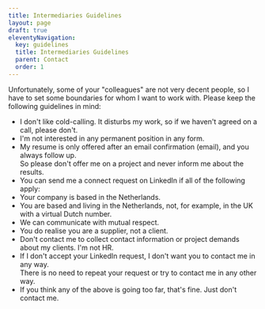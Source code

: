 ```yaml
---
title: Intermediaries Guidelines
layout: page
draft: true
eleventyNavigation:
  key: guidelines
  title: Intermediaries Guidelines
  parent: Contact
  order: 1
---
```


Unfortunately, some of your "colleagues" are not very decent people, so I have to set some boundaries for whom I want to work with.
Please keep the following guidelines in mind:

- I don't like cold-calling. It disturbs my work, so if we haven't agreed on a call, please don't.
- I'm not interested in any permanent position in any form.
- My resume is only offered after an email confirmation (email), and you always follow up.  
  So please don't offer me on a project and never inform me about the results.
- You can send me a connect request on LinkedIn if all of the following apply:
- Your company is based in the Netherlands.
- You are based and living in the Netherlands, not, for example, in the UK with a virtual Dutch number.
- We can communicate with mutual respect.
- You do realise you are a supplier, not a client.
- Don't contact me to collect contact information or project demands about my clients. I'm not HR.
- If I don't accept your LinkedIn request, I don't want you to contact me in any way.  
  There is no need to repeat your request or try to contact me in any other way.
- If you think any of the above is going too far, that's fine. Just don't contact me.
